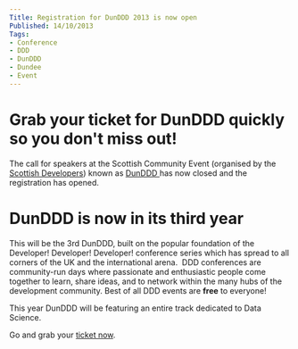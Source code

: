 ```yaml
---
Title: Registration for DunDDD 2013 is now open
Published: 14/10/2013
Tags:
- Conference
- DDD
- DunDDD
- Dundee
- Event
---
```


# Grab your ticket for DunDDD quickly so you don't miss out!

The call for speakers at the Scottish Community Event (organised by the [Scottish Developers](http://scottishdevelopers.com/)) known as [DunDDD ](http://dun.dddscotland.co.uk/speaker)has now closed and the registration has opened.

# DunDDD is now in its third year

This will be the 3rd DunDDD, built on the popular foundation of the Developer! Developer! Developer! conference series which has spread to all corners of the UK and the international arena.  DDD conferences are community-run days where passionate and enthusiastic people come together to learn, share ideas, and to network within the many hubs of the development community. Best of all DDD events are **free** to everyone!

This year DunDDD will be featuring an entire track dedicated to Data Science.

Go and grab your [ticket now](http://dun.dddscotland.co.uk/registration).
